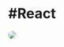 # #React
<a href="https://zh-hans.reactjs.org/docs/thinking-in-react.html">
<img src="/image/images.jpg" style="border-radius:8px;" />
</a>
<!-- 文章卡片 -->
<articlecard-component type='react'></articlecard-component>